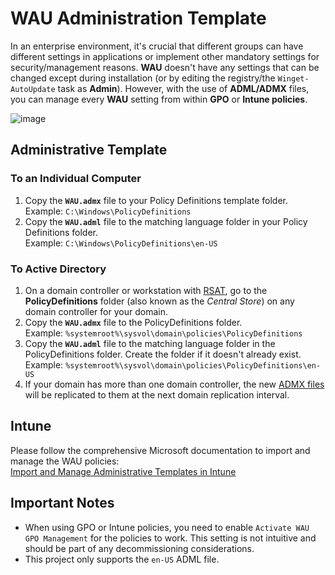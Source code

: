 # WAU Administration Template

In an enterprise environment, it's crucial that different groups can have different settings in applications or implement other mandatory settings for security/management reasons. **WAU** doesn't have any settings that can be changed except during installation (or by editing the registry/the `Winget-AutoUpdate` task as **Admin**). However, with the use of **ADML/ADMX** files, you can manage every **WAU** setting from within **GPO** or **Intune policies**.

![image](https://user-images.githubusercontent.com/102996177/213920242-7ff8e2b4-d926-4407-b860-1e5922e29c3e.png)

## Administrative Template

### To an Individual Computer
1. Copy the **`WAU.admx`** file to your Policy Definitions template folder.  
   Example: `C:\Windows\PolicyDefinitions`
2. Copy the **`WAU.adml`** file to the matching language folder in your Policy Definitions folder.  
   Example: `C:\Windows\PolicyDefinitions\en-US`

### To Active Directory
1. On a domain controller or workstation with [RSAT](https://learn.microsoft.com/en-us/troubleshoot/windows-server/system-management-components/remote-server-administration-tools), go to the **PolicyDefinitions** folder (also known as the _Central Store_) on any domain controller for your domain.
2. Copy the **`WAU.admx`** file to the PolicyDefinitions folder.  
   Example: `%systemroot%\sysvol\domain\policies\PolicyDefinitions`
3. Copy the **`WAU.adml`** file to the matching language folder in the PolicyDefinitions folder. Create the folder if it doesn't already exist.  
   Example: `%systemroot%\sysvol\domain\policies\PolicyDefinitions\en-US`
4. If your domain has more than one domain controller, the new [ADMX files](https://learn.microsoft.com/en-us/troubleshoot/windows-client/group-policy/create-and-manage-central-store) will be replicated to them at the next domain replication interval.

## Intune

Please follow the comprehensive Microsoft documentation to import and manage the WAU policies:  
[Import and Manage Administrative Templates in Intune](https://learn.microsoft.com/en-us/mem/intune-service/configuration/administrative-templates-import-custom#add-the-admx-and-adml-files)

## Important Notes

- When using GPO or Intune policies, you need to enable `Activate WAU GPO Management` for the policies to work. This setting is not intuitive and should be part of any decommissioning considerations.
- This project only supports the `en-US` ADML file.